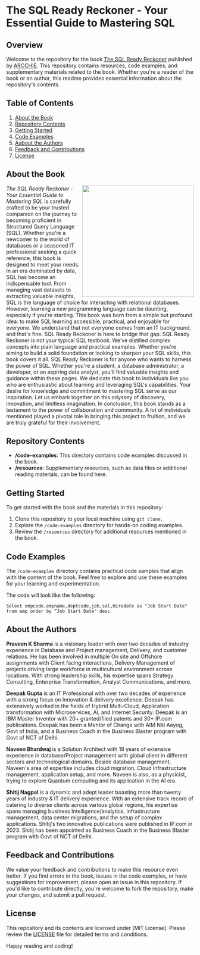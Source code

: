 # The SQL Ready Reckoner - Your Essential Guide to Mastering SQL

## Overview

Welcome to the repository for the book [The SQL Ready Reckoner](https://www.amazon.in/dp/B0CL3F71GD) published by [ARCCHIE](https://arcchieonline.com). This repository contains resources, code examples, and supplementary materials related to the book. Whether you're a reader of the book or an author, this readme provides essential information about the repository's contents.

## Table of Contents

1. [About the Book](#about-the-book)
2. [Repository Contents](#repository-contents)
3. [Getting Started](#getting-started)
4. [Code Examples](#code-examples)
5. [Aabout the Authors](#about-the-authors)
6. [Feedback and Contributions](#feedback-and-contributions)
7. [License](#license)

## About the Book
<a href="https://arcchieonline.com/books"><img src="https://github.com/arcchiepublications/Learn_SQL-Quick_Guide/assets/141524635/7bb7e1ed-0813-49ff-ad6e-f1bf5a829034" height="300px" align="right"></a>
_The SQL Ready Reckoner - Your Essential Guide to Mastering SQL_ is carefully crafted to be your trusted companion on the journey to becoming proficient in Structured Query Language (SQL). Whether you're a newcomer to the world of databases or a seasoned IT professional seeking a quick reference, this book is designed to meet your needs. In an era dominated by data, SQL has become an indispensable tool. From managing vast datasets to extracting valuable insights, SQL is the language of choice for interacting with relational databases. However, learning a new programming language can be daunting, especially if you're starting.  This book was born from a simple but profound idea: to make SQL learning accessible, practical, and enjoyable for everyone. We understand that not everyone comes from an IT background, and that's fine. SQL Ready Reckoner is here to bridge that gap. SQL Ready Reckoner is not your typical SQL textbook. We've distilled complex concepts into plain language and practical examples. Whether you're aiming to build a solid foundation or looking to sharpen your SQL skills, this book covers it all. SQL Ready Reckoner is for anyone who wants to harness the power of SQL. Whether you're a student, a database administrator, a developer, or an aspiring data analyst, you'll find valuable insights and guidance within these pages. We dedicate this book to individuals like you who are enthusiastic about learning and leveraging SQL's capabilities. Your desire for knowledge and commitment to mastering SQL serve as our inspiration. Let us embark together on this odyssey of discovery, innovation, and limitless imagination. In conclusion, this book stands as a testament to the power of collaboration and community. A lot of individuals mentioned played a pivotal role in bringing this project to fruition, and we are truly grateful for their involvement.



## Repository Contents

- **/code-examples**: This directory contains code examples discussed in the book.
- **/resources**: Supplementary resources, such as data files or additional reading materials, can be found here.
  
## Getting Started

To get started with the book and the materials in this repository:

1. Clone this repository to your local machine using `git clone`.
2. Explore the `/code-examples` directory for hands-on coding examples.
3. Review the `/resources` directory for additional resources mentioned in the book.

## Code Examples

The `/code-examples` directory contains practical code samples that align with the content of the book. Feel free to explore and use these examples for your learning and experimentation.

The code will look like the following:
```
Select empcode,empname,deptcode,job,sal,Hiredate as "Job Start Date" from emp order by “Job Start Date" desc

```

## About the Authors

**Praveen K Sharma** is a visionary leader with over two decades of industry experience in Database and Project management, Delivery, and customer relations. He has been involved in multiple On site and Offshore assignments with Client facing interactions, Delivery Management of projects driving large workforce in multicultural environment across locations. With strong leadership skills, his expertise spans Strategy Consulting, Enterprise Transformation, Analyst Communications, and more.

**Deepak Gupta** is an IT Professional with over two decades of experience with a strong focus on Innovation & delivery excellence. Deepak has extensively worked in the fields of Hybrid Multi-Cloud, Application transformation with Microservices, AI, and Internet Security. Deepak is an IBM Master Inventor with 20+ granted/filed patents and 30+ IP.com publications. Deepak has been a Mentor of Change with AIM Niti Aayog, Govt of India, and a Business Coach in the Business Blaster program with Govt of NCT of Delhi.

**Naveen Bhardwaj** is a Solution Architect with 18 years of extensive experience in database/Project management with global client in different sectors and technological domains. Beside database management, Naveen's area of expertise includes cloud migration, Cloud Infrastructure management, application setup, and more. Naveen is also, as a physicist, trying to explore Quantum computing and its application in the AI era.

**Shitij Nagpal** is a dynamic and adept leader boasting more than twenty years of industry & IT delivery experience. With an extensive track record of catering to diverse clients across various global regions, his expertise spans managing business Intelligence/analytics, infrastructure management, data center migrations, and the setup of complex applications.  Shitij's two innovative publications were published in IP.com in 2023. Shitij has been appointed as Business Coach in the Business Blaster program with Govt of NCT of Delhi.

## Feedback and Contributions

We value your feedback and contributions to make this resource even better. If you find errors in the book, issues in the code examples, or have suggestions for improvement, please open an issue in this repository. If you'd like to contribute directly, you're welcome to fork the repository, make your changes, and submit a pull request.

## License

This repository and its contents are licensed under [MIT License]. Please review the [LICENSE](LICENSE) file for detailed terms and conditions.

Happy reading and coding!
